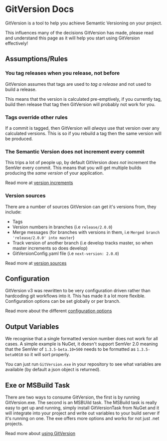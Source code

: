 # GitVersion Docs
GitVersion is a tool to help you achieve Semantic Versioning on your project.

This influences many of the decisions GitVersion has made, please read and understand this page as it will help you start using GitVersion effectively!

## Assumptions/Rules
### You tag releases when you release, not before
GitVersion assumes that tags are used to *tag a release* and not used to build a release.

This means that the version is calculated pre-emptively, if you currently tag, build then release that tag then GitVersion will probably not work for you.

### Tags override other rules
If a commit is tagged, then GitVersion will *always* use that version over any calculated versions. This is so if you rebuild a tag then the same version will be produced.

### The Semantic Version does not increment every commit
This trips a lot of people up, by default GitVersion *does not* increment the SemVer every commit. This means that you will get multiple builds producing the *same version* of your application.

Read more at [version increments](./versionIncrements.md)

### Version sources
There are a number of sources GitVersion can get it's versions from, they include:

 - Tags
 - Version numbers in branches (i.e `release/2.0.0`)
 - Merge messages (for branches with versions in them, i.e `Merged branch 'release/2.0.0' into master`)
 - Track version of another branch (i.e develop tracks master, so when master increments so does develop)
 - GitVersionConfig.yaml file (i.e `next-version: 2.0.0`)

Read more at [version sources](./versionSources.md)

## Configuration
GitVersion v3 was rewritten to be very configuration driven rather than hardcoding git workflows into it. This has made it a lot more flexible. Configuration options can be set globally or per branch.

Read more about the different [configuration options](./configurationOptions.md)

## Output Variables
We recognise that a single formatted version number does not work for all cases. A simple example is NuGet, it doesn't support SemVer 2.0 meaning that the SemVer of `1.3.5-beta.10+500` needs to be formatted as `1.3.5-beta0010` so it will sort properly.

You can just run `GitVersion.exe` in your repository to see what variables are available (by default a json object is returned).

## Exe or MSBuild Task
There are two ways to consume GitVersion, the first is by running GitVersion.exe. The second is an MSBUild task. The MSBuild task is really easy to get up and running, simply install GitVersionTask from NuGet and it will integrate into your project and write out variables to your build server if it's running on one. The exe offers more options and works for not just .net projects.

Read more about [using GitVersion](./usage.md)

